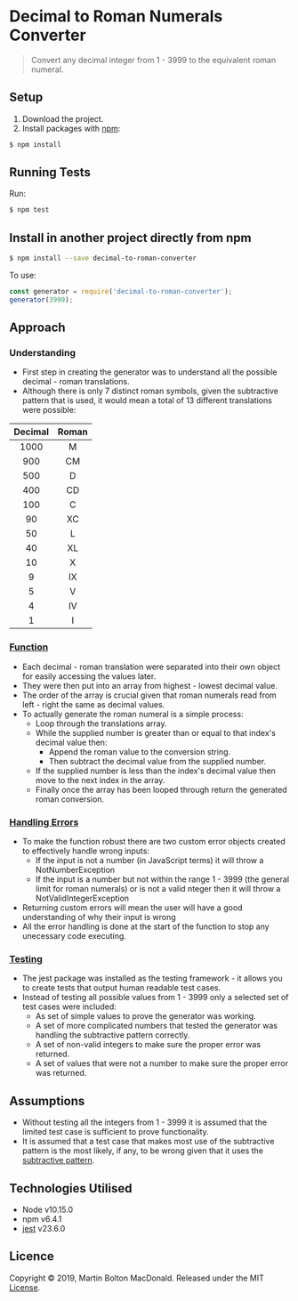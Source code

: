 # Decimal to Roman Numerals Converter
  > Convert any decimal integer from 1 - 3999 to the equivalent roman numeral.

## Setup
1. Download the project.
2. Install packages with [npm](https://www.npmjs.com/):
```sh
$ npm install
```

## Running Tests
Run:
```sh
$ npm test
```

## Install in another project directly from npm
```sh
$ npm install --save decimal-to-roman-converter
```
To use:
```js
const generator = require('decimal-to-roman-converter');
generator(3999);
``` 

## Approach
### Understanding

- First step in creating the generator was to understand all the possible decimal - roman translations. 
- Although there is only 7 distinct roman symbols, given the subtractive pattern that is used, it would mean a total of 13 different translations were possible:

Decimal | Roman 
:---: | :---: 
1000 | M 
900 | CM     
500 | D     
400 | CD     
100 | C      
90 | XC     
50 | L      
40 | XL     
10 | X      
9 | IX     
5 | V      
4 | IV     
1 | I      

### [Function](./index.js)

- Each decimal - roman translation were separated into their own object for easily accessing the values later.
- They were then put into an array from highest - lowest decimal value.
- The order of the array is crucial given that roman numerals read from left - right the same as decimal values.
- To actually generate the roman numeral is a simple process:
  - Loop through the translations array.
  - While the supplied number is greater than or equal to that index's decimal value then:
    - Append the roman value to the conversion string.
    - Then subtract the decimal value from the supplied number.
  - If the supplied number is less than the index's decimal value then move to the next index in the array.
  - Finally once the array has been looped through return the generated roman conversion.

### [Handling Errors](./errors.js)

- To make the function robust there are two custom error objects created to effectively handle wrong inputs:
  - If the input is not a number (in JavaScript terms) it will throw a NotNumberException
  - If the input is a number but not within the range 1 - 3999 (the general limit for roman numerals) or is not a valid nteger then it will throw a NotValidIntegerException
- Returning custom errors will mean the user will have a good understanding of why their input is wrong
- All the error handling is done at the start of the function to stop any unecessary code executing.

### [Testing](./test.js)

- The jest package was installed as the testing framework - it allows you to create tests that output human readable test cases.
- Instead of testing all possible values from 1 - 3999 only a selected set of test cases were included:
  - As set of simple values to prove the generator was working.
  - A set of more complicated numbers that tested the generator was handling the subtractive pattern correctly.
  - A set of non-valid integers to make sure the proper error was returned.
  - A set of values that were not a number to make sure the proper error was returned.

## Assumptions
- Without testing all the integers from 1 - 3999 it is assumed that the limited test case is sufficient to prove functionality.
- It is assumed that a test case that makes most use of the subtractive pattern is the most likely, if any, to be wrong given that it uses the [subtractive pattern](https://www.roman-numerals.org/subtract.html).

## Technologies Utilised
  - Node v10.15.0
  - npm v6.4.1
  - [jest](https://www.npmjs.com/package/jest) v23.6.0

## Licence
Copyright © 2019, Martin Bolton MacDonald. Released under the MIT [License](LICENCE).